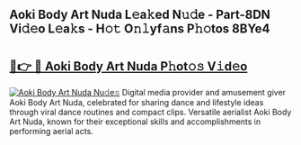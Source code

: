 ## Aoki Body Art Nuda L𝚎a𝚔ed N𝚞𝚍e - Part-8DN Vi𝚍𝚎o L𝚎a𝚔s - H𝚘𝚝 O𝚗𝚕yf𝚊ns P𝚑𝚘tos 8BYe4

# <h2><a href="http://kfaitrb.oniu.top/?m=Aoki+Body+Art+Nuda">🔗👉 🔴 Aoki Body Art Nuda P𝚑ot𝚘𝚜 V𝚒d𝚎o</a></h2>

[![Aoki Body Art Nuda Nu𝚍e𝚜](https://i.imgur.com/0qMVB7G.gif)](http://kfaitrb.oniu.top/?m=Aoki+Body+Art+Nuda)
Digital media provider and amusement giver Aoki Body Art Nuda, celebrated for sharing dance and lifestyle ideas through viral dance routines and compact clips. Versatile aerialist Aoki Body Art Nuda, known for their exceptional skills and accomplishments in performing aerial acts.  
